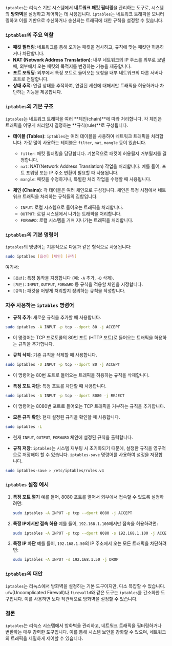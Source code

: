 `iptables`는 리눅스 기반 시스템에서 **네트워크 패킷 필터링**을 관리하는 도구로, 시스템의 **방화벽**을 설정하고 제어하는 데 사용됩니다. `iptables`는 네트워크 트래픽을 모니터링하고 이를 기반으로 수신하거나 송신되는 트래픽에 대한 규칙을 설정할 수 있습니다.

### `iptables`의 주요 역할
- **패킷 필터링**: 네트워크를 통해 오가는 패킷을 검사하고, 규칙에 맞는 패킷만 허용하거나 차단합니다.
- **NAT (Network Address Translation)**: 내부 네트워크의 IP 주소를 외부로 보낼 때, 외부에서 오는 패킷의 목적지를 변경하는 기능을 제공합니다.
- **포트 포워딩**: 외부에서 특정 포트로 들어오는 요청을 내부 네트워크의 다른 서버나 포트로 전달합니다.
- **상태 추적**: 연결 상태를 추적하여, 연결된 세션에 대해서만 트래픽을 허용하거나 차단하는 기능을 제공합니다.

### `iptables`의 기본 구조
`iptables`는 네트워크 트래픽을 여러 **체인(chain)**에 따라 처리합니다. 각 체인은 트래픽을 어떻게 처리할지 결정하는 **규칙(rule)**로 구성됩니다.

- **테이블 (Tables)**: `iptables`는 여러 테이블을 사용하여 네트워크 트래픽을 처리합니다. 가장 많이 사용하는 테이블은 `filter`, `nat`, `mangle` 등이 있습니다.
  - `filter`: 패킷 필터링을 담당합니다. 기본적으로 패킷이 허용될지 거부될지를 결정합니다.
  - `nat`: NAT(Network Address Translation) 작업을 처리합니다. 예를 들어, 포트 포워딩 또는 IP 주소 변환이 필요할 때 사용됩니다.
  - `mangle`: 패킷을 수정하거나, 특별한 처리 작업을 수행할 때 사용됩니다.

- **체인 (Chains)**: 각 테이블은 여러 체인으로 구성됩니다. 체인은 특정 시점에서 네트워크 트래픽을 처리하는 규칙들의 집합입니다.
  - `INPUT`: 로컬 시스템으로 들어오는 트래픽을 처리합니다.
  - `OUTPUT`: 로컬 시스템에서 나가는 트래픽을 처리합니다.
  - `FORWARD`: 로컬 시스템을 거쳐 지나가는 트래픽을 처리합니다.

### `iptables`의 기본 명령어
`iptables`의 명령어는 기본적으로 다음과 같은 형식으로 사용됩니다:

```bash
sudo iptables [옵션] [체인] [규칙]
```

여기서:
- `[옵션]`: 특정 동작을 지정합니다 (예: `-A` 추가, `-D` 삭제).
- `[체인]`: `INPUT`, `OUTPUT`, `FORWARD` 등 규칙을 적용할 체인을 지정합니다.
- `[규칙]`: 패킷을 어떻게 처리할지 정의하는 규칙을 작성합니다.

### 자주 사용하는 `iptables` 명령어
- **규칙 추가**: 새로운 규칙을 추가할 때 사용합니다.

```bash
sudo iptables -A INPUT -p tcp --dport 80 -j ACCEPT
```
- 이 명령어는 TCP 프로토콜의 80번 포트 (HTTP 포트)로 들어오는 트래픽을 허용하는 규칙을 추가합니다.

- **규칙 삭제**: 기존 규칙을 삭제할 때 사용합니다.

```bash
sudo iptables -D INPUT -p tcp --dport 80 -j ACCEPT
```
- 이 명령어는 80번 포트로 들어오는 트래픽을 허용하는 규칙을 삭제합니다.

- **특정 포트 차단**: 특정 포트를 차단할 때 사용합니다.

```bash
sudo iptables -A INPUT -p tcp --dport 8080 -j REJECT
```
- 이 명령어는 8080번 포트로 들어오는 TCP 트래픽을 거부하는 규칙을 추가합니다.

- **모든 규칙 확인**: 현재 설정된 규칙을 확인할 때 사용합니다.

```bash
sudo iptables -L
```
- 현재 `INPUT`, `OUTPUT`, `FORWARD` 체인에 설정된 규칙을 출력합니다.

- **규칙 저장**: `iptables`는 시스템 재부팅 시 초기화되기 때문에, 설정한 규칙을 영구적으로 저장해야 할 수 있습니다. `iptables-save` 명령어를 사용하여 설정을 저장합니다.

```bash
sudo iptables-save > /etc/iptables/rules.v4
```

### `iptables` 설정 예시

1. **특정 포트 열기**
   예를 들어, 8080 포트를 열어서 외부에서 접속할 수 있도록 설정하려면:

   ```bash
   sudo iptables -A INPUT -p tcp --dport 8080 -j ACCEPT
   ```

2. **특정 IP에서만 접속 허용**
   예를 들어, `192.168.1.100`에서만 접속을 허용하려면:

   ```bash
   sudo iptables -A INPUT -p tcp --dport 8080 -s 192.168.1.100 -j ACCEPT
   ```

3. **특정 IP 차단**
   예를 들어, `192.168.1.50`의 IP 주소에서 오는 모든 트래픽을 차단하려면:

   ```bash
   sudo iptables -A INPUT -s 192.168.1.50 -j DROP
   ```

### `iptables`의 대안
`iptables`는 리눅스에서 방화벽을 설정하는 기본 도구이지만, 다소 복잡할 수 있습니다. `ufw`(Uncomplicated Firewall)나 `firewalld`와 같은 도구는 `iptables`를 간소화한 도구입니다. 이를 사용하면 보다 직관적으로 방화벽을 설정할 수 있습니다.

### 결론
`iptables`는 리눅스 시스템에서 방화벽을 관리하고, 네트워크 트래픽을 필터링하거나 변환하는 매우 강력한 도구입니다. 이를 통해 시스템 보안을 강화할 수 있으며, 네트워크의 트래픽을 세밀하게 제어할 수 있습니다.
